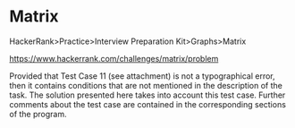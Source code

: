 
# Matrix

HackerRank>Practice>Interview Preparation Kit>Graphs>Matrix

https://www.hackerrank.com/challenges/matrix/problem

Provided that Test Case 11 (see attachment) is not a typographical error, then it contains conditions that are not mentioned in the description of the task. The solution presented here takes into account this test case. Further comments about the test case are contained in the corresponding sections of the program.
